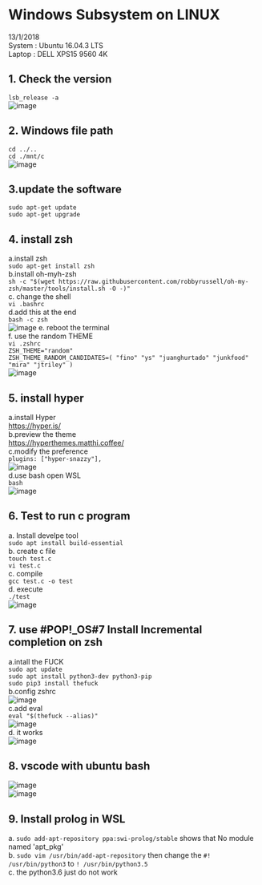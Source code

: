 # Windows Subsystem on LINUX


13/1/2018  
System : Ubuntu 16.04.3 LTS    
Laptop : DELL XPS15 9560 4K    

## 1. Check the version  
`lsb_release -a`  
![image](https://github.com/hanxuwu/Learning-Linux/blob/master/WSL/SCREENSHOT/VERSION.PNG)  

## 2. Windows file path  
`cd ../..`   
`cd ./mnt/c`    
![image](https://github.com/hanxuwu/Learning-Linux/blob/master/WSL/SCREENSHOT/Path.PNG)

## 3.update the software  
`sudo apt-get update`  
`sudo apt-get upgrade`  

## 4. install zsh  
a.install zsh  
`sudo apt-get install zsh`  
b.install oh-myh-zsh  
`sh -c "$(wget https://raw.githubusercontent.com/robbyrussell/oh-my-zsh/master/tools/install.sh -O -)"`  
c. change the shell  
`vi .bashrc`  
d.add this at the end  
`bash -c zsh`  
![image](https://github.com/hanxuwu/Learning-Linux/blob/master/WSL/SCREENSHOT/ZSH.PNG)
e. reboot the terminal  
f. use the random THEME  
`vi .zshrc`  
`ZSH_THEME="random"`  
`ZSH_THEME_RANDOM_CANDIDATES=( "fino" "ys" "juanghurtado" "junkfood" "mira" "jtriley" )`  
![image](https://github.com/hanxuwu/Learning-Linux/blob/master/WSL/SCREENSHOT/OHMYZSH.PNG)  

## 5. install hyper 
a.install Hyper  
https://hyper.is/  
b.preview the theme   
https://hyperthemes.matthi.coffee/  
c.modify the preference  
`plugins: ["hyper-snazzy"],`  
![image](https://github.com/hanxuwu/Learning-Linux/blob/master/WSL/SCREENSHOT/HYPER.PNG)  
d.use bash open WSL  
`bash`  
![image](https://github.com/hanxuwu/Learning-Linux/blob/master/WSL/SCREENSHOT/HYPERINSTALL.PNG)    

## 6. Test to run c program  

a. Install develpe tool  
`sudo apt install build-essential `  
b. create c file  
`touch test.c`  
`vi test.c`  
c. compile  
`gcc test.c -o test`  
d. execute  
`./test`  
![image](https://github.com/hanxuwu/Learning-Linux/blob/master/WSL/SCREENSHOT/TESTGCC.PNG)  

## 7. use #POP!_OS#7  Install Incremental completion on zsh 

a.intall the FUCK  
`sudo apt update`  
`sudo apt install python3-dev python3-pip`  
`sudo pip3 install thefuck`    
b.config zshrc  
![image](https://github.com/hanxuwu/Learning-Linux/blob/master/WSL/SCREENSHOT/THEFUCK.PNG)   
c.add eval  
`eval "$(thefuck --alias)"`  
![image](https://github.com/hanxuwu/Learning-Linux/blob/master/WSL/SCREENSHOT/THEFUCK2.PNG)  
d. it works  
![image](https://github.com/hanxuwu/Learning-Linux/blob/master/WSL/SCREENSHOT/THEFUCK3.PNG)

## 8. vscode with ubuntu bash  
 ![image](https://github.com/hanxuwu/Learning-Linux/blob/master/WSL/SCREENSHOT/VSCODEBASH.PNG)  
 ![image](https://github.com/hanxuwu/Learning-Linux/blob/master/WSL/SCREENSHOT/VSUBUNTU.PNG)

## 9. Install prolog in WSL 
  a.  `sudo add-apt-repository ppa:swi-prolog/stable` shows that   No module named 'apt_pkg'  
  b.  `sudo vim /usr/bin/add-apt-repository` then change the `#! /usr/bin/python3` to `! /usr/bin/python3.5`  
  c.  the python3.6 just do not work  

